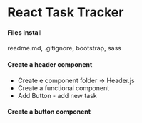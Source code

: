 # React Task Tracker

#### Files install

readme.md, .gitignore, bootstrap, sass

#### Create a header component

- Create e component folder -> Header.js
- Create a functional component
- Add Button - add new task

#### Create a button component
